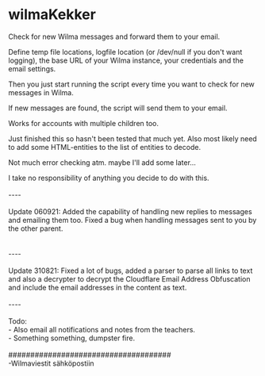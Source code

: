 # wilmaKekker
Check for new Wilma messages and forward them to your email.

Define temp file locations, logfile location (or /dev/null if you don't want logging), the base URL of your Wilma instance, your credentials and the email settings.

Then you just start running the script every time you want to check for new messages in Wilma.

If new messages are found, the script will send them to your email.

Works for accounts with multiple children too.

Just finished this so hasn't been tested that much yet. Also most likely need to add some HTML-entities to the list of entities to decode.

Not much error checking atm. maybe I'll add some later...

I take no responsibility of anything you decide to do with this.
</br>
</br>----</br>
</br>Update 060921: Added the capability of handling new replies to messages and emailing them too. Fixed a bug when handling messages sent to you by the other parent.</br>
</br>
</br>----</br>
</br>Update 310821: Fixed a lot of bugs, added a parser to parse all links to text and also a decrypter to decrypt the Cloudflare Email Address Obfuscation and include the email addresses in the content as text.</br>
</br>
----</br>
</br>
Todo: </br>
    - Also email all notifications and notes from the teachers.</br>
    - Something something, dumpster fire.</br>
</br>
#####################################</br>
-Wilmaviestit sähköpostiin
